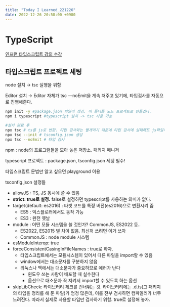 ```yaml
---
title: "Today I Learned_221226"
date: 2022-12-26 20:58:00 +0900
---
```


# TypeScript
[인프런 타입스크립트 강의 수강](https://www.inflearn.com/course/%ED%83%80%EC%9E%85%EC%8A%A4%ED%81%AC%EB%A6%BD%ED%8A%B8-%EC%98%AC%EC%9D%B8%EC%9B%90-1/dashboard)

## 타입스크립트 프로젝트 세팅
node 설치 → tsc 실행을 위함

Editor 설치 → Editor 자체가 tsc —noEmit을 계속 쳐주고 있기에, 타입검사를 자동으로 진행해준다.

```bash
npm init -y #package.json 파일이 생김. 이 폴더를 노드 프로젝트로 만들겠다.
npm i typescript #typescript 설치 -> tsc 사용 가능

#설치 완료 후
npx tsc # ts를 js로 변환. 타입 검사와는 별개이기 때문에 타입 검사에 실패해도 js파일이 생성된다.
npx tsc --init # tsconfig.json 생성
npx tsc --noEmit # 타입 검사
```

npm : node의 프로그램들을 모아 놓은 저장소. 패키지 매니저

typescript 프로젝트 : package.json, tsconfig.json 세팅 필수!

타입스크립트 문법만 알고 싶으면 playground 이용

tsconfig.json 설정들

- allowJS : TS, JS 동시에 쓸 수 있음
- **strict: true로 설정.** false로 설정하면 typescript를 사용하는 의미가 없다.
- target(default: es2016) : 타겟 코드를 특정 버전(es2016)으로 변환시켜 줌
    - ES5 : 익스플로러에서도 동작 가능
    - ES3 : 완전 옛날
- module : 어떤 모듈 시스템을 쓸 것인가? CommonJS, ES2022 등..
    - ES2022, ES2015 별 차이 없음. 최신꺼 쓰려면 이거 쓰자
    - CommonJS : node module 시스템
- esModuleInterop: true
- forceConsistentCasingInFileNames : true로 하자.
    - 타입스크립트에서는 모듈시스템이 있어서 다른 파일을 import할 수 있음
    - window에서는 대소문자를 구분하지 않음
    - 리눅스나 맥에서는 대소문자가 중요하므로 에러가 난다
        - 윈도우 쓰는 사람이 배포할 때 실수한다
        - 옵션으로 대소문자 꼭 지켜서 import할 수 있도록 하는 옵션
- skipLibCheck: 라이브러리 체크를 건너뛰는 것. 라이브러리에는 .d.ts(그 패키지의 타입을 정리를 해 둔 파일)가 엄청 많은데, 이를 전부 검사하면 컴파일러가 너무 느려진다. 따라서 실제로 사용할 타입만 검사하기 위함. true로 설정해 놓자.